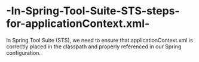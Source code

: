 # -In-Spring-Tool-Suite-STS-steps-for-applicationContext.xml-
In Spring Tool Suite (STS), we need to ensure that applicationContext.xml is correctly placed in the classpath and properly referenced in our Spring configuration. 
